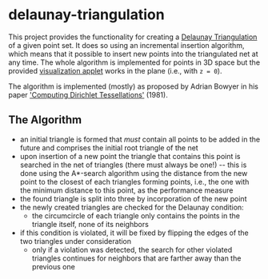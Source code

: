 delaunay-triangulation
======================

This project provides the functionality for creating a [Delaunay
Triangulation][delaunay] of a given point set. It does so using an
incremental insertion algorithm, which means that it possible to insert
new points into the triangulated net at any time. The whole algorithm is
implemented for points in 3D space but the provided [visualization
applet][applet] works in the plane (i.e., with `z = 0`).

The algorithm is implemented (mostly) as proposed by Adrian Bowyer in
his paper ['Computing Dirichlet Tessellations'][bowyer] (1981).


The Algorithm
-------------

- an initial triangle is formed that *must* contain all points to be
  added in the future and comprises the initial root triangle of the net
- upon insertion of a new point the triangle that contains this point
  is searched in the net of triangles (there must always be one!) --
  this is done using the A*-search algorithm using the distance from
  the new point to the closest of each triangles forming points,
  i.e., the one with the minimum distance to this point, as the
  performance measure
- the found triangle is split into three by incorporation of the new
  point
- the newly created triangles are checked for the Delaunay condition:
  - the circumcircle of each triangle only contains the points in the
    triangle itself, none of its neighbors
- if this condition is violated, it will be fixed by flipping the
  edges of the two triangles under consideration
  - only if a violation was detected, the search for other violated
    triangles continues for neighbors that are farther away than the
    previous one


[delaunay]: https://en.wikipedia.org/wiki/Delaunay_triangulation
[applet]: https://d-e-s-o.github.io/delaunay-triangulation
[bowyer]: https://doi.org/10.1093/comjnl/24.2.162
